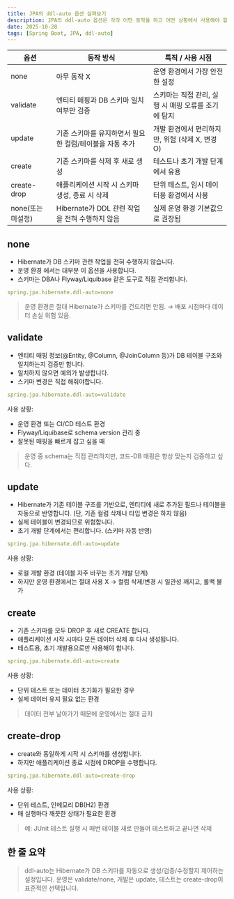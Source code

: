 ```yaml
---
title: JPA의 ddl-auto 옵션 살펴보기
description: JPA의 ddl-auto 옵션은 각각 어떤 동작을 하고 어떤 상황에서 사용해야 할까요?
date: 2025-10-28
tags: [Spring Boot, JPA, ddl-auto]
---
```


| 옵션              | 동작 방식                                               | 특직 / 사용 시점                                    |
| ----------------- | ------------------------------------------------------- | --------------------------------------------------- |
| none              | 아무 동작 X                                             | 운영 환경에서 가장 안전한 설정                      |
| validate          | 엔티티 매핑과 DB 스키마 일치 여부만 검증                | 스키마는 직접 관리, 실행 시 매핑 오류를 조기에 탐지 |
| update            | 기존 스키마를 유지하면서 필요한 컬럼/테이블을 자동 추가 | 개발 환경에서 편리하지만, 위험 (삭제 X, 변경 O)     |
| create            | 기존 스키마를 삭제 후 새로 생성                         | 테스트나 초기 개발 단계에서 유용                    |
| create-drop       | 애플리케이션 시작 시 스키마 생성, 종료 시 삭제          | 단위 테스트, 임시 데이터용 환경에서 사용            |
| none(또는 미설정) | Hibernate가 DDL 관련 작업을 전혀 수행하지 않음          | 실제 운영 환경 기본값으로 권장됨                    |

## none

- Hibernate가 DB 스키마 관련 작업을 전혀 수행하지 않습니다.
- 운영 환경 에서는 대부분 이 옵션을 사용합니다.
- 스키마는 DBA나 Flyway/Liquibase 같은 도구로 직접 관리합니다.

```yaml
spring.jpa.hibernate.ddl-auto=none
```

> 운영 환경은 절대 Hibernate가 스키마를 건드리면 안됨.
> → 배포 시점마다 데이터 손실 위험 있음.

## validate

- 엔티티 매핑 정보(@Entity, @Column, @JoinColumn 등)가 DB 테이블 구조와 일치하는지 검증만 합니다.
- 일치하지 않으면 예외가 발생합니다.
- 스키마 변경은 직접 해줘야합니다.

```yaml
spring.jpa.hibernate.ddl-auto=validate
```

사용 상황:

- 운영 환경 또는 CI/CD 테스트 환경
- Flyway/Liquibase로 schema version 관리 중
- 잘못된 매핑을 빠르게 잡고 싶을 때

> 운영 중 schema는 직접 관리하지만, 코드-DB 매핑은 항상 맞는지 검증하고 싶다.

## update

- Hibernate가 기존 테이블 구조를 기반으로, 엔티티에 새로 추가된 필드나 테이블을 자동으로 반영합니다. (단, 기존 컬럼 삭제나 타입 변경은 하지 않음)
- 실제 테이블이 변경되므로 위험합니다.
- 초기 개발 단계에서는 편리합니다. (스키마 자동 반영)

```yaml
spring.jpa.hibernate.ddl-auto=update
```

사용 상황:

- 로컬 개발 환경 (테이블 자주 바꾸는 초기 개발 단계)
- 하지만 운영 환경에서는 절대 사용 X → 컬럼 삭제/변경 시 일관성 깨지고, 롤백 불가

## create

- 기존 스키마를 모두 DROP 후 새로 CREATE 합니다.
- 애플리케이션 시작 시마다 모든 데이터 삭제 후 다시 생성됩니다.
- 테스트용, 초기 개발용으로만 사용해야 합니다.

```yaml
spring.jpa.hibernate.ddl-auto=create
```

사용 상황:

- 단위 테스트 또는 데이터 초기화가 필요한 경우
- 실제 데이터 유지 필요 없는 환경

> 데이터 전부 날아가기 때문에 운영에서는 절대 금지

## create-drop

- create와 동일하게 시작 시 스키마를 생성합니다.
- 하지만 애플리케이션 종료 시점에 DROP을 수행합니다.

```yaml
spring.jpa.hibernate.ddl-auto=create-drop
```

사용 상황:

- 단위 테스트, 인메모리 DB(H2) 환경
- 매 실행마다 깨끗한 상태가 필요한 환경

> 예: JUnit 테스트 실행 시 매번 테이블 새로 만들어 테스트하고 끝나면 삭제

## 한 줄 요약

> ddl-auto는 Hibernate가 DB 스키마를 자동으로 생성/검증/수정할지 제어하는 설정입니다.
> 운영은 validate/none, 개발은 update, 테스트는 create-drop이 표준적인 선택입니다.
